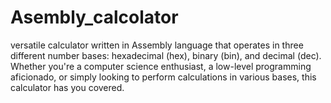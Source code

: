 # Asembly_calcolator
versatile calculator written in Assembly language that operates in three different number bases: hexadecimal (hex), binary (bin), and decimal (dec). Whether you're a computer science enthusiast, a low-level programming aficionado, or simply looking to perform calculations in various bases, this calculator has you covered.
